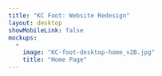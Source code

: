 ```yaml
---
title: "KC Foot: Website Redesign"
layout: desktop
showMobileLink: false
mockups:
  -
    image: "KC-foot-desktop-home_v2B.jpg"
    title: "Home Page"
---
```

